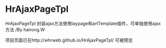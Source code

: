 # HrAjaxPageTpl
HrAjaxPageTpl 封装ajax方法使用laypage和artTemplate插件，可单独使用ajax方法 /By hairong.W

项目页面已在http://whrweb.github.io/HrAjaxPageTpl/   可被预览
